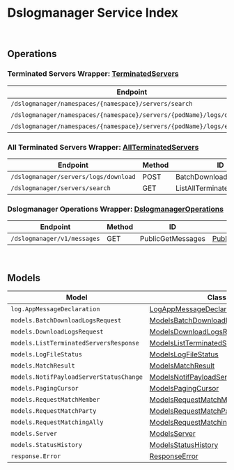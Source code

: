 # Dslogmanager Service Index

&nbsp;  

## Operations

### Terminated Servers Wrapper:  [TerminatedServers](../../AccelByte.Sdk/Api/Dslogmanager/Wrapper/TerminatedServers.cs)
| Endpoint | Method | ID | Class | Example |
|---|---|---|---|---|
| `/dslogmanager/namespaces/{namespace}/servers/search` | GET | ListTerminatedServers | [ListTerminatedServers](../../AccelByte.Sdk/Api/Dslogmanager/Operation/TerminatedServers/ListTerminatedServers.cs) | [ListTerminatedServers](../samples/AccelByte.Sdk.Sample.Cli/ApiCommand/Dslogmanager/TerminatedServers/ListTerminatedServers.cs) |
| `/dslogmanager/namespaces/{namespace}/servers/{podName}/logs/download` | GET | DownloadServerLogs | [DownloadServerLogs](../../AccelByte.Sdk/Api/Dslogmanager/Operation/TerminatedServers/DownloadServerLogs.cs) | [DownloadServerLogs](../samples/AccelByte.Sdk.Sample.Cli/ApiCommand/Dslogmanager/TerminatedServers/DownloadServerLogs.cs) |
| `/dslogmanager/namespaces/{namespace}/servers/{podName}/logs/exists` | GET | CheckServerLogs | [CheckServerLogs](../../AccelByte.Sdk/Api/Dslogmanager/Operation/TerminatedServers/CheckServerLogs.cs) | [CheckServerLogs](../samples/AccelByte.Sdk.Sample.Cli/ApiCommand/Dslogmanager/TerminatedServers/CheckServerLogs.cs) |

### All Terminated Servers Wrapper:  [AllTerminatedServers](../../AccelByte.Sdk/Api/Dslogmanager/Wrapper/AllTerminatedServers.cs)
| Endpoint | Method | ID | Class | Example |
|---|---|---|---|---|
| `/dslogmanager/servers/logs/download` | POST | BatchDownloadServerLogs | [BatchDownloadServerLogs](../../AccelByte.Sdk/Api/Dslogmanager/Operation/AllTerminatedServers/BatchDownloadServerLogs.cs) | [BatchDownloadServerLogs](../samples/AccelByte.Sdk.Sample.Cli/ApiCommand/Dslogmanager/AllTerminatedServers/BatchDownloadServerLogs.cs) |
| `/dslogmanager/servers/search` | GET | ListAllTerminatedServers | [ListAllTerminatedServers](../../AccelByte.Sdk/Api/Dslogmanager/Operation/AllTerminatedServers/ListAllTerminatedServers.cs) | [ListAllTerminatedServers](../samples/AccelByte.Sdk.Sample.Cli/ApiCommand/Dslogmanager/AllTerminatedServers/ListAllTerminatedServers.cs) |

### Dslogmanager Operations Wrapper:  [DslogmanagerOperations](../../AccelByte.Sdk/Api/Dslogmanager/Wrapper/DslogmanagerOperations.cs)
| Endpoint | Method | ID | Class | Example |
|---|---|---|---|---|
| `/dslogmanager/v1/messages` | GET | PublicGetMessages | [PublicGetMessages](../../AccelByte.Sdk/Api/Dslogmanager/Operation/DslogmanagerOperations/PublicGetMessages.cs) | [PublicGetMessages](../samples/AccelByte.Sdk.Sample.Cli/ApiCommand/Dslogmanager/DslogmanagerOperations/PublicGetMessages.cs) |


&nbsp;  

## Models

| Model | Class |
|---|---|
| `log.AppMessageDeclaration` | [LogAppMessageDeclaration](../../AccelByte.Sdk/Api/Dslogmanager/Model/LogAppMessageDeclaration.cs) |
| `models.BatchDownloadLogsRequest` | [ModelsBatchDownloadLogsRequest](../../AccelByte.Sdk/Api/Dslogmanager/Model/ModelsBatchDownloadLogsRequest.cs) |
| `models.DownloadLogsRequest` | [ModelsDownloadLogsRequest](../../AccelByte.Sdk/Api/Dslogmanager/Model/ModelsDownloadLogsRequest.cs) |
| `models.ListTerminatedServersResponse` | [ModelsListTerminatedServersResponse](../../AccelByte.Sdk/Api/Dslogmanager/Model/ModelsListTerminatedServersResponse.cs) |
| `models.LogFileStatus` | [ModelsLogFileStatus](../../AccelByte.Sdk/Api/Dslogmanager/Model/ModelsLogFileStatus.cs) |
| `models.MatchResult` | [ModelsMatchResult](../../AccelByte.Sdk/Api/Dslogmanager/Model/ModelsMatchResult.cs) |
| `models.NotifPayloadServerStatusChange` | [ModelsNotifPayloadServerStatusChange](../../AccelByte.Sdk/Api/Dslogmanager/Model/ModelsNotifPayloadServerStatusChange.cs) |
| `models.PagingCursor` | [ModelsPagingCursor](../../AccelByte.Sdk/Api/Dslogmanager/Model/ModelsPagingCursor.cs) |
| `models.RequestMatchMember` | [ModelsRequestMatchMember](../../AccelByte.Sdk/Api/Dslogmanager/Model/ModelsRequestMatchMember.cs) |
| `models.RequestMatchParty` | [ModelsRequestMatchParty](../../AccelByte.Sdk/Api/Dslogmanager/Model/ModelsRequestMatchParty.cs) |
| `models.RequestMatchingAlly` | [ModelsRequestMatchingAlly](../../AccelByte.Sdk/Api/Dslogmanager/Model/ModelsRequestMatchingAlly.cs) |
| `models.Server` | [ModelsServer](../../AccelByte.Sdk/Api/Dslogmanager/Model/ModelsServer.cs) |
| `models.StatusHistory` | [ModelsStatusHistory](../../AccelByte.Sdk/Api/Dslogmanager/Model/ModelsStatusHistory.cs) |
| `response.Error` | [ResponseError](../../AccelByte.Sdk/Api/Dslogmanager/Model/ResponseError.cs) |
